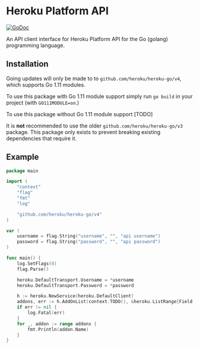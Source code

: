 # Heroku Platform API

[![GoDoc](https://godoc.org/github.com/heroku/heroku-go/v4?status.svg)](https://godoc.org/github.com/heroku/heroku-go/v4)

An API client interface for Heroku Platform API for the Go (golang)
programming language.

## Installation

Going updates will only be made to to `github.com/heroku/heroku-go/v4`, which
supports Go 1.11 modules.

To use this package with Go 1.11 module support simply run `go build` in your
project (with `GO111MODULE=on`.)

To use this package without Go 1.11 module support [TODO] 

It is **not** recommended to use the older `github.com/heroku/heroku-go/v3`
package. This package only exists to prevent breaking existing dependencies
that require it.

## Example

```go
package main

import (
	"context"
	"flag"
	"fmt"
	"log"

	"github.com/heroku/heroku-go/v4"
)

var (
	username = flag.String("username", "", "api username")
	password = flag.String("password", "", "api password")
)

func main() {
	log.SetFlags(0)
	flag.Parse()

	heroku.DefaultTransport.Username = *username
	heroku.DefaultTransport.Password = *password

	h := heroku.NewService(heroku.DefaultClient)
	addons, err := h.AddOnList(context.TODO(), &heroku.ListRange{Field: "name"})
	if err != nil {
		log.Fatal(err)
	}
	for _, addon := range addons {
		fmt.Println(addon.Name)
	}
}
```
